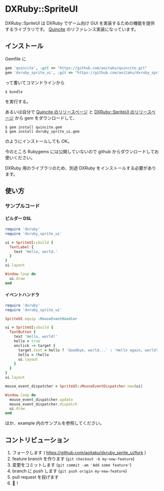 # DXRuby::SpriteUI

DXRuby::SpriteUI は DXRuby でゲーム向け GUI を実装するための機能を提供するライブラリです。
[Quincite](https://github.com/aoitaku/quincite) のリファレンス実装になっています。


## インストール

Gemfile に

```ruby
gem 'quincite', :git => "https://github.com/aoitaku/quincite.git"
gem 'dxruby_sprite_ui', :git => "https://github.com/aoitaku/dxruby_sprite_ui.git"
```

って書いてコマンドラインから

    $ bundle

を実行する。

あるいは自分で [Quincite のリリースページ](https://github.com/aoitaku/quincite/releases) と [DXRuby::SpriteUI のリリースページ](https://github.com/aoitaku/dxruby_sprite_ui/releases) から gem をダウンロードして、

    $ gem install quincite.gem
    $ gem install dxruby_sprite_ui.gem

のようにインストールしても OK。

今のところ Rubygems には公開していないので github からダウンロードしてお使いください。

DXRuby 用のライブラリのため、別途 DXRuby をインストールする必要があります。


## 使い方

### サンプルコード

#### ビルダー DSL

```ruby
require 'dxruby'
require 'dxruby_sprite_ui'

ui = SpriteUI::build {
  TextLabel {
    text 'Hello, world.'
  }
}
ui.layout

Window.loop do
  ui.draw
end
```

#### イベントハンドラ

```ruby
require 'dxruby'
require 'dxruby_sprite_ui'

SpriteUI.equip :MouseEventHandler

ui = SpriteUI::build {
  TextButton {
    text 'Hello, world!'
    hello = true
    onclick -> target {
      target.text = hello ? 'Goodbye, world...' : 'Hello again, world!'
      hello = !hello
      ui.layout
    }
  }
}
ui.layout

mouse_event_dispatcher = SpriteUI::MouseEventDispatcher.new(ui)

Window.loop do
  mouse_event_dispatcher.update
  mouse_event_dispatcher.dispatch
  ui.draw
end
```

ほか、example 内のサンプルを参照してください。

## コントリビューション

1. フォークします ( https://github.com/aoitaku/dxruby_sprite_ui/fork )
2. feature branch を作ります (`git checkout -b my-new-feature`)
3. 変更をコミットします (`git commit -am 'Add some feature'`)
4. branch に push します (`git push origin my-new-feature`)
5. pull request を投げます
6. 🍣！

